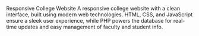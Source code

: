 Responsive College Website
A responsive college website with a clean interface, built using modern web technologies. HTML, CSS, and JavaScript ensure a sleek user experience, while PHP powers the database for real-time updates and easy management of faculty and student info.

